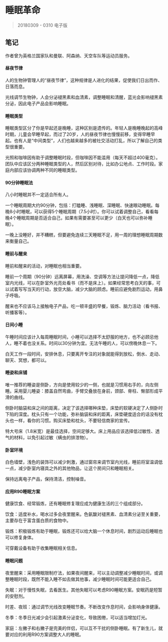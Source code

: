# 睡眠革命

> 20180309 -  0310   电子版

## 笔记

作者曾为英格兰国家队和曼联、阿森纳、天空车队等运动员服务。

#### 昼夜节律

人的生物钟管理人的“昼夜节律”，这种规律是人进化的结果，促使我们日出而作、日落而息。

光线调节生物钟，人会分泌褪黑素和血清素，调整睡眠和清醒，蓝光会影响褪黑素分泌，因此电子产品会影响睡眠。

#### 睡眠类型

睡眠类型区分了你是早起还是晚睡，这种区别是遗传的。年轻人是晚睡晚起的高峰时期，儿童会早睡早起，而过了20岁，人的昼夜节律也慢慢前移，变得早睡早起。也有人是“中间类型”，人们也越来越多的被社交活动打乱，所以了解自己的类型很重要。

光照和咖啡因有助于调整睡眠时段，但咖啡因不能滥用（每天不超过400毫克）。团队中应该区分两种睡眠类型的人，然后区别对待，比如办公地点、工作时段。家庭内部应该协调两种不同的睡眠类型。

#### 90分钟睡眠法

八小时睡眠并不一定适合所有人。

一个睡眠周期大约90分钟，包括：打瞌睡、浅睡眠、深睡眠、快速眼动睡眠。每晚8小时睡眠，可以获得5个睡眠周期（7.5小时）。你可以试着调整自己，看看每晚4个睡眠周期是否适合自己，如果有需要甚至可以更少（白天也可以弥补睡眠）。

一晚上没睡好，并不糟糕，但要避免连续三天睡眠不足，用一周的理想睡眠周期数来衡量自己。

#### 睡前与醒来

睡前和醒来的活动，对睡眠也相当重要。

睡前一个周期（90分钟）远离屏幕，用洗澡、空调等方法让提问降低一点，降低室内光线，可以在卧室外光亮处看书（而不是床上）。如果经常思考白天的事，可以试着写写当天的行动，放空大脑，减少大脑的顾虑。睡前应避免剧烈运动，用鼻子呼吸。

醒来也不应该马上接触电子产品，吃一顿丰盛的早餐，锻炼、脑力活动（看书报、听播客等）。


#### 日间小睡

午睡时间应该计入每周睡眠时间，小睡可以选择不太舒服的地方，也不必顾忌他人，睡不着也没关系。时间以30分钟为宜。无法午睡的人，可以傍晚休息一下。

白天工作一段时间，安排休息，只要离开专注的对象就能得到放松，倒水、走动、聊天、冥想，都可以。

#### 睡姿和床铺

唯一推荐的睡姿是侧卧，方向是使用较少的一侧，也就是习惯用右手的，向左侧睡。采用婴儿睡姿：膝盖自然弯曲，手臂交叠放在身前，颈部、脊柱、臀部形成平滑的曲线。

侧卧时脑袋和床之间的距离，决定了该选择哪种床垫，床垫的软硬决定了人侧卧时下陷的深度。枕头只有一个功能，弥补脑袋和床的距离，床垫硬度适合的话没有枕头也一样，看你的习惯。购买床垫和枕头，不要轻信商家的宣传。

特大号床（1.8米宽）是最佳选择，空间足够大。床上用品应该选择低过敏性、透气的材料，以免引起过敏（螨虫的排泄物）。

#### 卧室环境

白色墙壁，浅色的装饰可以减少刺激，通过窗帘来调节室内光线，睡前将室温调低一点，减少卧室内寝具之外的其他物品，让这个房间只和睡眠相关。

保持远离电子产品，保持清洁，控制噪音。

#### 应用R90睡眠方案

健康饮食、经常锻炼，还有睡眠修复理应成为健康生活的三个组成部分。

饮食：适度补水，喝水过多会夜里醒来。色氨酸对褪黑素、血清素分泌至关重要，主要存在于富含蛋白质的食物中。

锻炼：积极锻炼有助于睡眠，锻炼还可以给大脑一个休息时间，剧烈运动后睡眠也可以修复身体。

可穿戴设备有助于收集睡眠相关信息。

#### 睡眠问题

夜里醒来：采用睡眠限制疗法，如果夜间醒来，可以主动调整减少睡眠时间，或调整睡眠时段，既然不能入睡不如去做其他事，减少睡眠时间可能更适合自己。

失眠：对于慢性失眠，去看医生。其他失眠可以考虑R90睡眠方案。安眠药是短暂的安慰剂。

时差、夜班：通过调节光线改变睡眠节奏。不断改变作息时间，会影响身体健康。

冬季：冬季日光减少会引起激素分泌变化，导致困倦，可以适当增加灯光。

家庭：左撇子和右撇子是完美的伴侣，可以互不干扰的侧卧睡眠。有了新生儿，就要对应的利用R90方案调整大人的睡眠。











